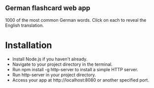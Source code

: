 ## German flashcard web app

1000 of the most common German words.
Click on each to reveal the English translation.

# Installation

- Install Node.js if you haven't already.
- Navigate to your project directory in the terminal.
- Run npm install -g http-server to install a simple HTTP server.
- Run http-server in your project directory.
- Access your app at http://localhost:8080 or another specified port.
